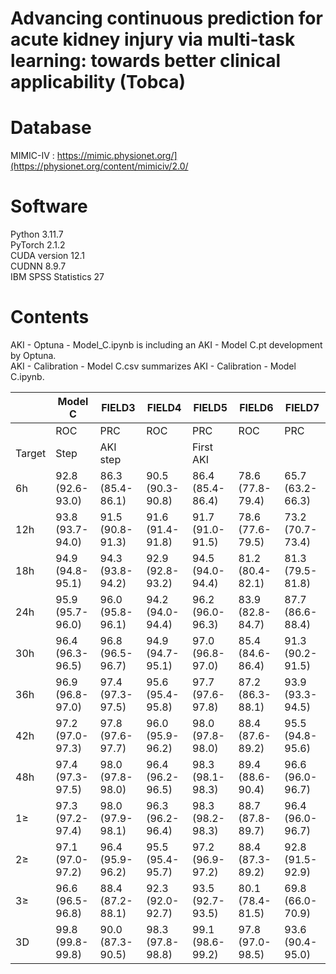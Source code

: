 # Advancing continuous prediction for acute kidney injury via multi-task learning: towards better clinical applicability (Tobca)


# Database
MIMIC-IV : https://mimic.physionet.org/](https://physionet.org/content/mimiciv/2.0/

# Software
Python 3.11.7 <br/>
PyTorch 2.1.2 <br/>
CUDA version 12.1 <br/>
CUDNN 8.9.7 <br/>
IBM SPSS Statistics 27

# Contents
AKI - Optuna - Model_C.ipynb is including an AKI - Model C.pt development by Optuna. <br/>
AKI - Calibration - Model C.csv summarizes AKI - Calibration - Model C.ipynb.


|       |Model C         |FIELD3          |FIELD4          |FIELD5          |FIELD6          |FIELD7          |
|-------|----------------|----------------|----------------|----------------|----------------|----------------|
|       |ROC             |PRC             |ROC             |PRC             |ROC             |PRC             |
|Target |Step                             |AKI step        |                |First AKI                        |
|6h     |92.8 (92.6-93.0)|86.3 (85.4-86.1)|90.5 (90.3-90.8)|86.4 (85.4-86.4)|78.6 (77.8-79.4)|65.7 (63.2-66.3)|
|12h    |93.8 (93.7-94.0)|91.5 (90.8-91.3)|91.6 (91.4-91.8)|91.7 (91.0-91.5)|78.6 (77.6-79.5)|73.2 (70.7-73.4)|
|18h    |94.9 (94.8-95.1)|94.3 (93.8-94.2)|92.9 (92.8-93.2)|94.5 (94.0-94.4)|81.2 (80.4-82.1)|81.3 (79.5-81.8)|
|24h    |95.9 (95.7-96.0)|96.0 (95.8-96.1)|94.2 (94.0-94.4)|96.2 (96.0-96.3)|83.9 (82.8-84.7)|87.7 (86.6-88.4)|
|30h    |96.4 (96.3-96.5)|96.8 (96.5-96.7)|94.9 (94.7-95.1)|97.0 (96.8-97.0)|85.4 (84.6-86.4)|91.3 (90.2-91.5)|
|36h    |96.9 (96.8-97.0)|97.4 (97.3-97.5)|95.6 (95.4-95.8)|97.7 (97.6-97.8)|87.2 (86.3-88.1)|93.9 (93.3-94.5)|
|42h    |97.2 (97.0-97.3)|97.8 (97.6-97.7)|96.0 (95.9-96.2)|98.0 (97.8-98.0)|88.4 (87.6-89.2)|95.5 (94.8-95.6)|
|48h    |97.4 (97.3-97.5)|98.0 (97.8-98.0)|96.4 (96.2-96.5)|98.3 (98.1-98.3)|89.4 (88.6-90.4)|96.6 (96.0-96.7)|
|1≥     |97.3 (97.2-97.4)|98.0 (97.9-98.1)|96.3 (96.2-96.4)|98.3 (98.2-98.3)|88.7 (87.8-89.7)|96.4 (96.0-96.7)|
|2≥     |97.1 (97.0-97.2)|96.4 (95.9-96.2)|95.5 (95.4-95.7)|97.2 (96.9-97.2)|88.4 (87.3-89.2)|92.8 (91.5-92.9)|
|3≥     |96.6 (96.5-96.8)|88.4 (87.2-88.1)|92.3 (92.0-92.7)|93.5 (92.7-93.5)|80.1 (78.4-81.5)|69.8 (66.0-70.9)|
|3D     |99.8 (99.8-99.8)|90.0 (87.3-90.5)|98.3 (97.8-98.8)|99.1 (98.6-99.2)|97.8 (97.0-98.5)|93.6 (90.4-95.0)|



